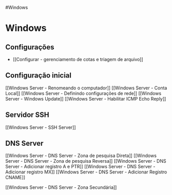 #Windows 
# Windows

## Configurações

- [[Configurar - gerenciamento de cotas e triagem de arquivo]]

## Configuração inicial
[[Windows Server - Renomeando o computador]]
[[Windows Server - Conta Local]]
[[Windows Server - Definindo configurações de rede]]
[[Windows Server - Windows Update]]
[[Windows Server - Habilitar ICMP Echo Reply]]

## Servidor SSH
[[Windows Server - SSH Server]]

## DNS Server
[[Windows Server - DNS Server - Zona de pesquisa Direta]]
[[Windows Server - DNS Server - Zona de pesquisa Reversa]]
[[Windows Server - DNS Server - Adicionar registro A e PTR]]
[[Windows Server - DNS Server - Adicionar registro MX]]
[[Windows Server - DNS Server - Adicionar Registro CNAME]]

[[Windows Server - DNS Server - Zona Secundária]]
